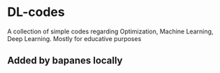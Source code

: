 # DL-codes
A collection of simple codes regarding Optimization, Machine Learning, Deep Learning.
Mostly for educative purposes

## Added by bapanes locally 
